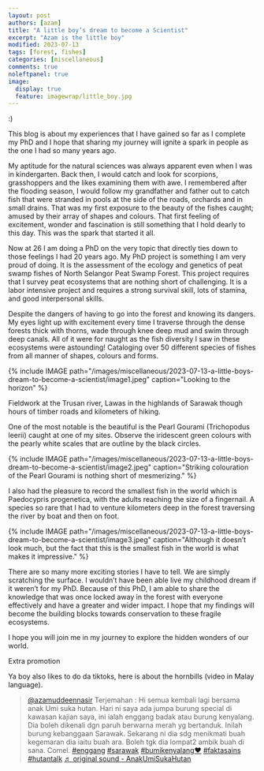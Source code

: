 ```yaml
---
layout: post
authors: [azam]
title: "A little boy’s dream to become a Scientist"
excerpt: "Azam is the little boy"
modified: 2023-07-13
tags: [forest, fishes]
categories: [miscellaneous]
comments: true
noleftpanel: true
image:
  display: true
  feature: imagewrap/little_boy.jpg
---
```


<div class="extra-info" markdown="1">
<span class="extra-info-header">:)</span>

This blog is about my experiences that I have gained so far as I complete my PhD and I hope that sharing my journey will ignite a spark in people as the one I had so many years ago.
</div>

My aptitude for the natural sciences was always apparent even when I was in kindergarten. Back then, I would catch and look for scorpions, grasshoppers and the likes examining them with awe. I remembered after the flooding season, I would follow my grandfather and father out to catch fish that were stranded in pools at the side of the roads, orchards and in small drains. That was my first exposure to the beauty of the fishes caught; amused by their array of shapes and colours. That first feeling of excitement, wonder and fascination is still something that I hold dearly to this day. This was the spark that started it all.

Now at 26 I am doing a PhD on the very topic that directly ties down to those feelings I had 20 years ago. My PhD project is something I am very proud of doing. It is the assessment of the ecology and genetics of peat swamp fishes of North Selangor Peat Swamp Forest. This project requires that I survey peat ecosystems that are nothing short of challenging. It is a labor intensive project and requires a strong survival skill, lots of stamina, and good interpersonal skills.

Despite the dangers of having to go into the forest and knowing its dangers. My eyes light up with excitement every time I traverse through the dense forests thick with thorns, wade through knee deep mud and swim through deep canals. All of it were for naught as the fish diversity I saw in these ecosystems were astounding! Cataloging over 50 different species of fishes from all manner of shapes, colours and forms.

{% include IMAGE path="/images/miscellaneous/2023-07-13-a-little-boys-dream-to-become-a-scientist/image1.jpeg" caption="Looking to the horizon" %}

Fieldwork at the Trusan river, Lawas in the highlands of Sarawak though hours of timber roads and kilometers of hiking.

One of the most notable is the beautiful is the Pearl Gourami (Trichopodus leerii) caught at one of my sites. Observe the iridescent green colours with the pearly white scales that are outline by the black circles. 

{% include IMAGE path="/images/miscellaneous/2023-07-13-a-little-boys-dream-to-become-a-scientist/image2.jpeg" caption="Striking colouration of the Pearl Gourami is nothing short of mesmerizing." %}


I also had the pleasure to record the smallest fish in the world which is Paedocypris progenetica, with the adults reaching the size of a fingernail. A species so rare that I had to venture kilometers deep in the forest traversing the river by boat and then on foot. 

{% include IMAGE path="/images/miscellaneous/2023-07-13-a-little-boys-dream-to-become-a-scientist/image3.jpeg" caption="Although it doesn’t look much, but the fact that this is the smallest fish in the world is what makes it impressive." %}

There are so many more exciting stories I have to tell. We are simply scratching the surface. I wouldn’t have been able live my childhood dream if it weren’t for my PhD. Because of this PhD, I am able to share the knowledge that was once locked away in the forest with everyone effectively and have a greater and wider impact.  I hope that my findings will become the building blocks towards conservation to these fragile ecosystems. 

I hope you will join me in my journey to explore the hidden wonders of our world.

<div class="extra-info" markdown="1">
<span class="extra-info-header">Extra promotion</span>

Ya boy also likes to do da tiktoks, here is about the hornbills (video in Malay language).

<blockquote class="tiktok-embed" cite="https://www.tiktok.com/@azamuddeennasir/video/7243069769031617793" data-video-id="7243069769031617793" style="max-width: 605px;min-width: 325px;" > <section> <a target="_blank" title="@azamuddeennasir" href="https://www.tiktok.com/@azamuddeennasir?refer=embed">@azamuddeennasir</a> Terjemahan : Hi semua kembali lagi bersama anak Umi suka hutan. Hari ni saya ada jumpa burung special di kawasan kajian saya, ini ialah enggang badak atau burung kenyalang. Dia boleh dikenali dgn paruh berwarna merah yg bertanduk. Inilah burung kebanggaan Sarawak. Sekarang ni dia sdg menikmati buah kegemaran dia iaitu buah ara. Boleh tgk dia lompat2 ambik buah di sana. Comel. <a title="enggang" target="_blank" href="https://www.tiktok.com/tag/enggang?refer=embed">#enggang</a> <a title="sarawak" target="_blank" href="https://www.tiktok.com/tag/sarawak?refer=embed">#sarawak</a> <a title="bumikenyalang❤️" target="_blank" href="https://www.tiktok.com/tag/bumikenyalang%E2%9D%A4%EF%B8%8F?refer=embed">#bumikenyalang❤️</a>  <a title="faktasains" target="_blank" href="https://www.tiktok.com/tag/faktasains?refer=embed">#faktasains</a> <a title="hutantalk" target="_blank" href="https://www.tiktok.com/tag/hutantalk?refer=embed">#hutantalk</a> <a target="_blank" title="♬ original sound  - AnakUmiSukaHutan" href="https://www.tiktok.com/music/original-sound-AnakUmiSukaHutan-7243069782214445826?refer=embed">♬ original sound  - AnakUmiSukaHutan</a> </section> </blockquote> <script async src="https://www.tiktok.com/embed.js"></script>

</div>

